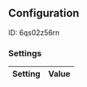 # <nil>
## Configuration
ID:  6qs02z56rn



### Settings
| Setting | Value  |
| :------------------------ | ---------------------------------------- |
 



